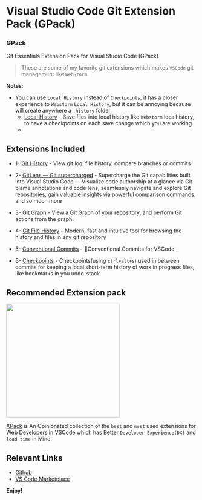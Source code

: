 # Visual Studio Code Git Extension Pack (GPack)

### GPack

Git Essentials Extension Pack for Visual Studio Code (GPack)

> These are some of my favorite git extensions which makes `VSCode` git management like `WebStorm`.

**Notes**:

- You can use `Local History` instead of `Checkpoints`, it has a closer experience to `Webstorm` `Local History`, but it can be annoying because will create anywhere a `.history` folder.
  - [Local History](https://marketplace.visualstudio.com/items?itemName=xyz.local-history) - Save files into local history like `Webstorm` localhistory, to have a checkpoints on each save change which you are working.
  -

## Extensions Included

- 1- [Git History](https://marketplace.visualstudio.com/items?itemName=donjayamanne.githistory) - View git log, file history, compare branches or commits

- 2- [GitLens — Git supercharged](https://marketplace.visualstudio.com/items?itemName=eamodio.gitlens) - Supercharge the Git capabilities built into Visual Studio Code — Visualize code authorship at a glance via Git blame annotations and code lens, seamlessly navigate and explore Git repositories, gain valuable insights via powerful comparison commands, and so much more

- 3- [Git Graph](https://marketplace.visualstudio.com/items?itemName=mhutchie.git-graph) - View a Git Graph of your repository, and perform Git actions from the graph.

- 4- [Git File History](https://marketplace.visualstudio.com/items?itemName=pomber.git-file-history) - Modern, fast and intuitive tool for browsing the history and files in any git repository

- 5- [Conventional Commits](https://marketplace.visualstudio.com/items?itemName=vivaxy.vscode-conventional-commits) - 💬Conventional Commits for VSCode.

- 6- [Checkpoints](https://marketplace.visualstudio.com/items?itemName=micnil.vscode-checkpoints) - Checkpoints(using `ctrl+alt+s`) used in between commits for keeping a local short-term history of work in progress files, like bookmarks in you undo-stack.

## Recommended Extension pack

<a href="https://marketplace.visualstudio.com/items?itemName=SeyyedKhandon.xpack">
<img src="https://seyyedkhandon.gallerycdn.vsassets.io/extensions/seyyedkhandon/xpack/0.1.0/1617940435190/Microsoft.VisualStudio.Services.Icons.Default" width="300"/></a>

[XPack](https://marketplace.visualstudio.com/items?itemName=SeyyedKhandon.xpack) is An Opinionated collection of the `best` and `most` used extensions for Web Developers in VSCode which has Better `Developer Experience(DX)` and `load time` in Mind.

## Relevant Links

- [Github](https://github.com/SeyyedKhandon/gpack)
- [VS Code Marketplace](https://marketplace.visualstudio.com/items?itemName=SeyyedKhandon.gpack)

**Enjoy!**
